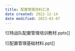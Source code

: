```yaml
---
title: 配置管理资料汇总
date created: 2022-12-14
date modified: 2023-03-07
---
```


![[特战队配置管理培训教材.pptx]]

![[配置管理基础材料.ppt]]
